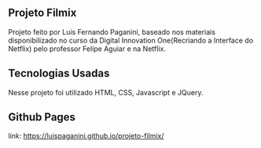 ## Projeto Filmix
Projeto feito por Luis Fernando Paganini, baseado nos materiais disponibilizado no curso da Digital Innovation One(Recriando a Interface do Netflix) pelo professor Felipe Aguiar e na Netflix.

## Tecnologias Usadas
Nesse projeto foi utilizado HTML, CSS, Javascript e JQuery.

## Github Pages
link: https://luispaganini.github.io/projeto-filmix/
